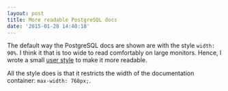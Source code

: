 ```yaml
---
layout: post
title: More readable PostgreSQL docs
date: '2015-01-28 14:40:18'
---
```


The default way the PostgreSQL docs are shown are with the style `width: 90%`. I think it that is too wide to read comfortably on large monitors. Hence, I wrote a small [user style](https://userstyles.org/styles/109544/make-postgressql-doc-width-readable) to make it more readable.

All the style does is that it restricts the width of the documentation container: `max-width: 768px;`.